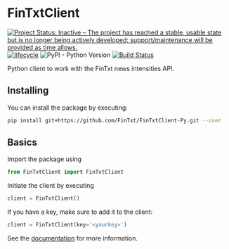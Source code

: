 # FinTxtClient

[![Project Status: Inactive – The project has reached a stable, usable state but is no longer being actively developed; support/maintenance will be provided as time allows.](http://www.repostatus.org/badges/latest/inactive.svg)](http://www.repostatus.org) [![lifecycle](https://img.shields.io/badge/lifecycle-stable-brightgreen.svg)](https://www.tidyverse.org/lifecycle/#stable)
![PyPI - Python Version](https://img.shields.io/pypi/pyversions/Django.svg) [![Build Status](https://travis-ci.org/FinTxt/FinTxtClient-Py.svg?branch=master)](https://travis-ci.org/FinTxt/FinTxtClient-Py)

Python client to work with the FinTxt news intensities API.

## Installing

You can install the package by executing:

```bash
pip install git+https://github.com/FinTxt/FinTxtClient-Py.git --user
```

## Basics

Import the package using

```python
from FinTxtClient import FinTxtClient
```

Initiate the client by executing

```python
client = FinTxtClient()
```

If you have a key, make sure to add it to the client:

```python
client = FinTxtClient(key='<yourkey>')
```

See the [documentation](https://fintxt.github.io/documentation/theapi.html) for more information.
